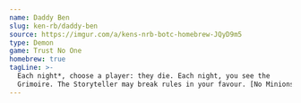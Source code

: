 ```yaml
---
name: Daddy Ben
slug: ken-rb/daddy-ben
source: https://imgur.com/a/kens-nrb-botc-homebrew-JQyD9m5
type: Demon
game: Trust No One
homebrew: true
tagLine: >-
  Each night*, choose a player: they die. Each night, you see the
  Grimoire. The Storyteller may break rules in your favour. [No Minions]
---
```

